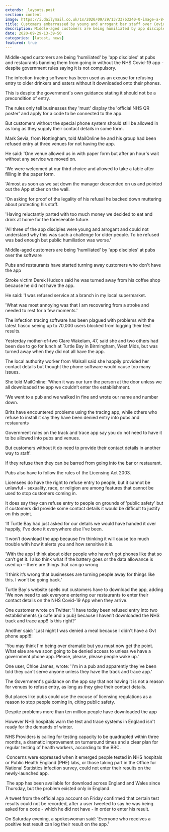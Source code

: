 ```yaml
---
extends: _layouts.post
section: content
image: https://i.dailymail.co.uk/1s/2020/09/29/13/33763240-0-image-a-84_1601382492331.jpg 
title: Customers embarrassed by young and arrogant bar staff over Covid app 
description: Middle-aged customers are being humiliated by app disciples at pubs and restaurants banning them from going in without the NHS Covid-19 app - despite government rules saying it is not compulsory 
date: 2020-09-29-13-39-50 
categories: [latest, news] 
featured: true 
--- 
```

Middle-aged customers are being 'humiliated' by 'app disciples' at pubs and restaurants banning them from going in without the NHS Covid-19 app - despite government rules saying it is not compulsory. 

The infection tracing software has been used as an excuse for refusing entry to older drinkers and eaters without it downloaded onto their phones.

This is despite the government's own guidance stating it should not be a precondition of entry. 

The rules only tell businesses they 'must' display the 'official NHS QR poster' and apply for a code to be connected to the app. 

But customers without the special phone system should still be allowed in as long as they supply their contact details in some form.

Mark Sevia, from Nottingham, told MailOnline he and his group had been refused entry at three venues for not having the app.

He said: 'One venue allowed us in with paper form but after an hour's wait without any service we moved on.

'We were welcomed at our third choice and allowed to take a table after filling in the paper form.

'Almost as soon as we sat down the manager descended on us and pointed out the App sticker on the wall.

'On asking for proof of the legality of his refusal he backed down muttering about protecting his staff.

'Having reluctantly parted with too much money we decided to eat and drink at home for the foreseeable future.

'All three of the app disciples were young and arrogant and could not understand why this was such a challenge for older people. To be refused was bad enough but public humiliation was worse.'

Middle-aged customers are being 'humiliated' by 'app disciples' at pubs over the software

Pubs and restaurants have started turning away customers who don't have the app

Stroke victim Derek Hudson said he was turned away from his coffee shop because he did not have the app.

He said: 'I was refused service at a branch in my local supermarket.

'What was most annoying was that I am recovering from a stroke and needed to rest for a few moments.'

The infection tracing software has been plagued with problems with the latest fiasco seeing up to 70,000 users blocked from logging their test results. 

Yesterday mother-of-two Clare Wakelam, 47, said she and two others had been due to go for lunch at Turtle Bay in Birmingham, West Mids, but was turned away when they did not all have the app.

The local authority worker from Walsall said she happily provided her contact details but thought the phone software would cause too many issues.

She told MailOnline: ‘When it was our turn the person at the door unless we all downloaded the app we couldn’t enter the establishment.

‘We went to a pub and we walked in fine and wrote our name and number down. 







Brits have encountered problems using the tracing app, while others who refuse to install it say they have been denied entry into pubs and restaurants

Government rules on the track and trace app say you do not need to have it to be allowed into pubs and venues.

But customers without it do need to provide their contact details in another way to staff.

If they refuse then they can be barred from going into the bar or restaurant.

Pubs also have to follow the rules of the Licensing Act 2003.

Licensees do have the right to refuse entry to people, but it cannot be unlawful - sexuality, race, or religion are among features that cannot be used to stop customers coming in.

It does say they can refuse entry to people on grounds of 'public safety' but if customers did provide some contact details it would be difficult to justify on this point.  



‘If Turtle Bay had just asked for our details we would have handed it over happily, I've done it everywhere else I've been.

‘I won’t download the app because I’m thinking it will cause too much trouble with how it alerts you and how sensitive it is.

‘With the app I think about older people who haven’t got phones like that so can’t get it. I also think what if the battery goes or the data allowance is used up – there are things that can go wrong.

‘I think it’s wrong that businesses are turning people away for things like this. I won’t be going back.’

Turtle Bay's website spells out customers have to download the app, adding 'We now need to ask everyone entering our restaurants to enter their contact details on the NHS Covid-19 App when they arrive. 

One customer wrote on Twitter: 'I have today been refused entry into two establishments {a cafe and a pub} because I haven’t downloaded the NHS track and trace app!! Is this right?' 

Another said: 'Last night I was denied a meal because I didn't have a Gvt phone app!!!!  

'You may think I'm being over dramatic but you must now get the point. What else are we soon going to be denied access to unless we have a government phone app. Please, please, please people wake up.'

One user, Chloe James, wrote: 'I'm in a pub and apparently they've been told they can't serve anyone unless they have the track and trace app.'

The Government's guidance on the app say that not having it is not a reason for venues to refuse entry, as long as they give their contact details.

But places like pubs could use the excuse of licensing regulations as a reason to stop people coming in, citing public safety. 





Despite problems more than ten million people have downloaded the app



However NHS hospitals warn the test and trace systems in England isn't ready for the demands of winter. 

NHS Providers is calling for testing capacity to be quadrupled within three months, a dramatic improvement on turnaround times and a clear plan for regular testing of health workers, according to the BBC.  

 Concerns were expressed when it emerged people tested in NHS hospitals or Public Health England (PHE) labs, or those taking part in the Office for National Statistics infection survey, could not enter their results on the newly-launched app. 

 The app has been available for download across England and Wales since Thursday, but the problem existed only in England.

A tweet from the official app account on Friday confirmed that certain test results could not be recorded, after a user tweeted to say he was being asked for a code - which he did not have - in order to enter his result.

On Saturday evening, a spokeswoman said: 'Everyone who receives a positive test result can log their result on the app.'

